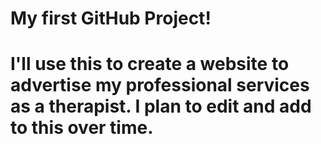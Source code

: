 # My first GitHub Project!
# I'll use this to create a website to advertise my professional services as a therapist. I plan to edit and add to this over time.
